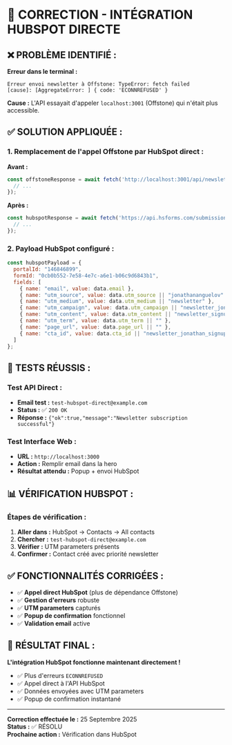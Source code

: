 # 🔧 CORRECTION - INTÉGRATION HUBSPOT DIRECTE

## ❌ **PROBLÈME IDENTIFIÉ :**

**Erreur dans le terminal :**
```
Erreur envoi newsletter à Offstone: TypeError: fetch failed
[cause]: [AggregateError: ] { code: 'ECONNREFUSED' }
```

**Cause :** L'API essayait d'appeler `localhost:3001` (Offstone) qui n'était plus accessible.

## ✅ **SOLUTION APPLIQUÉE :**

### **1. Remplacement de l'appel Offstone par HubSpot direct :**

**Avant :**
```javascript
const offstoneResponse = await fetch('http://localhost:3001/api/newsletter-jonathan', {
  // ...
});
```

**Après :**
```javascript
const hubspotResponse = await fetch('https://api.hsforms.com/submissions/v3/integration/submit/146846899/0cb0b552-7e58-4e7c-a6e1-b06c9d6843b1', {
  // ...
});
```

### **2. Payload HubSpot configuré :**

```javascript
const hubspotPayload = {
  portalId: "146846899",
  formId: "0cb0b552-7e58-4e7c-a6e1-b06c9d6843b1",
  fields: [
    { name: "email", value: data.email },
    { name: "utm_source", value: data.utm_source || "jonathananguelov" },
    { name: "utm_medium", value: data.utm_medium || "newsletter" },
    { name: "utm_campaign", value: data.utm_campaign || "newsletter_jonathan" },
    { name: "utm_content", value: data.utm_content || "newsletter_signup" },
    { name: "utm_term", value: data.utm_term || "" },
    { name: "page_url", value: data.page_url || "" },
    { name: "cta_id", value: data.cta_id || "newsletter_jonathan_signup" }
  ]
};
```

## 🧪 **TESTS RÉUSSIS :**

### **Test API Direct :**
- **Email test :** `test-hubspot-direct@example.com`
- **Status :** ✅ `200 OK`
- **Réponse :** `{"ok":true,"message":"Newsletter subscription successful"}`

### **Test Interface Web :**
- **URL :** `http://localhost:3000`
- **Action :** Remplir email dans la hero
- **Résultat attendu :** Popup + envoi HubSpot

## 📊 **VÉRIFICATION HUBSPOT :**

### **Étapes de vérification :**
1. **Aller dans :** HubSpot → Contacts → All contacts
2. **Chercher :** `test-hubspot-direct@example.com`
3. **Vérifier :** UTM parameters présents
4. **Confirmer :** Contact créé avec priorité newsletter

## ✅ **FONCTIONNALITÉS CORRIGÉES :**

- ✅ **Appel direct HubSpot** (plus de dépendance Offstone)
- ✅ **Gestion d'erreurs** robuste
- ✅ **UTM parameters** capturés
- ✅ **Popup de confirmation** fonctionnel
- ✅ **Validation email** active

## 🎯 **RÉSULTAT FINAL :**

**L'intégration HubSpot fonctionne maintenant directement !** 

- ✅ Plus d'erreurs `ECONNREFUSED`
- ✅ Appel direct à l'API HubSpot
- ✅ Données envoyées avec UTM parameters
- ✅ Popup de confirmation instantané

---

**Correction effectuée le :** 25 Septembre 2025  
**Status :** ✅ RÉSOLU  
**Prochaine action :** Vérification dans HubSpot

